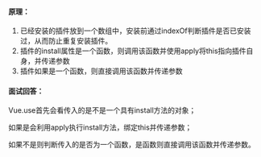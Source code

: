 #### 原理：

1. 已经安装的插件放到一个数组中，安装前通过indexOf判断插件是否已安装过，从而防止重复安装插件。
2. 插件的install属性是一个函数，则调用该函数并使用apply将this指向插件自身，并传递参数
3. 插件如果是一个函数，则直接调用该函数并传递参数

#### 面试回答：

Vue.use首先会看传入的是不是一个具有install方法的对象；

如果是会利用apply执行install方法，绑定this并传递参数；

如果不是则判断传入的是否为一个函数，是函数则直接调用该函数并传递参数。